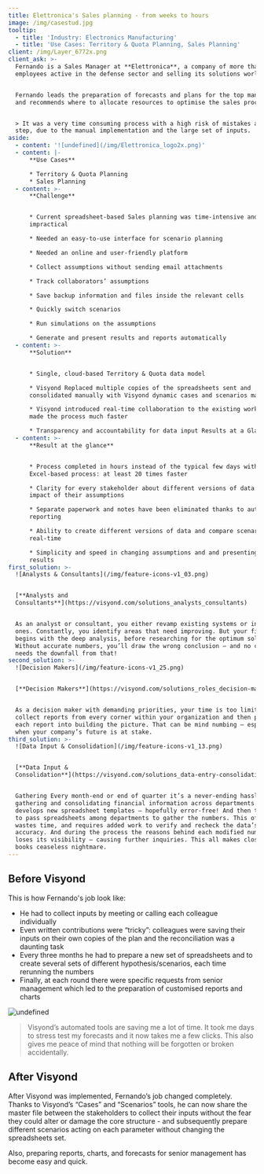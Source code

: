 ```yaml
---
title: Elettronica's Sales planning - from weeks to hours
image: /img/casestud.jpg
tooltip:
  - title: 'Industry: Electronics Manufacturing'
  - title: 'Use Cases: Territory & Quota Planning, Sales Planning'
client: /img/Layer_6772x.png
client_ask: >-
  Fernando is a Sales Manager at **Elettronica**, a company of more than 800
  employees active in the defense sector and selling its solutions worldwide.


  Fernando leads the preparation of forecasts and plans for the top management,
  and recommends where to allocate resources to optimise the sales process.


  > It was a very time consuming process with a high risk of mistakes at each
  step, due to the manual implementation and the large set of inputs.
aside:
  - content: '![undefined](/img/Elettronica_logo2x.png)'
  - content: |-
      **Use Cases**

      * Territory & Quota Planning
      * Sales Planning
  - content: >-
      **Challenge**


      * Current spreadsheet-based Sales planning was time-intensive and
      impractical

      * Needed an easy-to-use interface for scenario planning

      * Needed an online and user-friendly platform

      * Collect assumptions without sending email attachments

      * Track collaborators’ assumptions

      * Save backup information and files inside the relevant cells

      * Quickly switch scenarios

      * Run simulations on the assumptions

      * Generate and present results and reports automatically
  - content: >-
      **Solution**


      * Single, cloud-based Territory & Quota data model

      * Visyond Replaced multiple copies of the spreadsheets sent and
      consolidated manually with Visyond dynamic cases and scenarios managed

      * Visyond introduced real-time collaboration to the existing workflow and
      made the process much faster

      * Transparency and accountability for data input Results at a Glance
  - content: >-
      **Result at the glance**


      * Process completed in hours instead of the typical few days with
      Excel-based process: at least 20 times faster

      * Clarity for every stakeholder about different versions of data and
      impact of their assumptions

      * Separate paperwork and notes have been eliminated thanks to auto
      reporting

      * Ability to create different versions of data and compare scenarios in
      real-time

      * Simplicity and speed in changing assumptions and and presenting the new
      results
first_solution: >-
  ![Analysts & Consultants](/img/feature-icons-v1_03.png)


  [**Analysts and
  Consultants**](https://visyond.com/solutions_analysts_consultants)


  As an analyst or consultant, you either revamp existing systems or invent new
  ones. Constantly, you identify areas that need improving. But your first step
  begins with the deep analysis, before researching for the optimum solution.
  Without accurate numbers, you’ll draw the wrong conclusion – and no career
  needs the downfall from that!
second_solution: >-
  ![Decision Makers](/img/feature-icons-v1_25.png)


  [**Decision Makers**](https://visyond.com/solutions_roles_decision-makers)


  As a decision maker with demanding priorities, your time is too limited to
  collect reports from every corner within your organization and then piecemeal
  each report into building the picture. That can be mind numbing – especially
  when your company’s future is at stake.
third_solution: >-
  ![Data Input & Consolidation](/img/feature-icons-v1_13.png)


  [**Data Input &
  Consolidation**](https://visyond.com/solutions_data-entry-consolidation)


  Gathering Every month-end or end of quarter it’s a never-ending hassle
  gathering and consolidating financial information across departments. Finance
  develops new spreadsheet templates – hopefully error-free! And then they begin
  to pass spreadsheets among departments to gather the numbers. This often
  wastes time, and requires added work to verify and recheck the data’s
  accuracy. And during the process the reasons behind each modified number often
  loses its visibility – causing further inquiries. This all makes closing your
  books ceaseless nightmare.
---
```

## Before Visyond

This is how Fernando's job look like:

* He had to collect inputs by meeting or calling each colleague individually
* Even written contributions were “tricky”: colleagues were saving their inputs on their own copies of the plan and the reconciliation was a daunting task
* Every three months he had to prepare a new set of spreadsheets and to create several sets of different hypothesis/scenarios, each time rerunning the numbers
* Finally, at each round there were specific requests from senior management which led to the preparation of customised reports and charts

![undefined](/img/Screen_Shot_2017-11-06_at_3.17.59_PM.png)

> Visyond’s automated tools are saving me a lot of time. It took me days to stress test my forecasts and it now takes me a few clicks. This also gives me peace of mind that nothing will be forgotten or broken accidentally.

## After Visyond

After Visyond was implemented, Fernando’s job changed completely. Thanks to Visyond’s “Cases” and “Scenarios” tools, he can now share the master file between the stakeholders to collect their inputs without the fear they could alter or damage the core structure - and subsequently prepare different scenarios acting on each parameter without changing the spreadsheets set.

Also, preparing reports, charts, and forecasts for senior management has become easy and quick.
